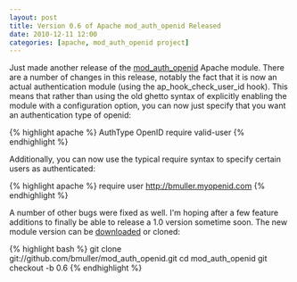 ```yaml
---
layout: post
title: Version 0.6 of Apache mod_auth_openid Released
date: 2010-12-11 12:00
categories: [apache, mod_auth_openid project]
---
```

Just made another release of the [mod_auth_openid](http://findingscience.com/mod_auth_openid) Apache module.  There are a number of changes in this release, notably the fact that it is now an actual authentication module (using the ap_hook_check_user_id hook).  This means that rather than using the old ghetto syntax of explicitly enabling the module with a configuration option, you can now just specify that you want an authentication type of openid:

{% highlight apache %}
AuthType     OpenID
require valid-user
{% endhighlight %}

Additionally, you can now use the typical require syntax to specify certain users as authenticated:

{% highlight apache %}
require user http://bmuller.myopenid.com
{% endhighlight %}

A number of other bugs were fixed as well.  I'm hoping after a few feature additions to finally be able to release a 1.0 version sometime soon.  The new module version can be [downloaded](http://butterfat.net/releases/mod_auth_openid/mod_auth_openid-0.6.tar.gz) or cloned:

{% highlight bash %}
git clone git://github.com/bmuller/mod_auth_openid.git
cd mod_auth_openid
git checkout -b 0.6
{% endhighlight %}